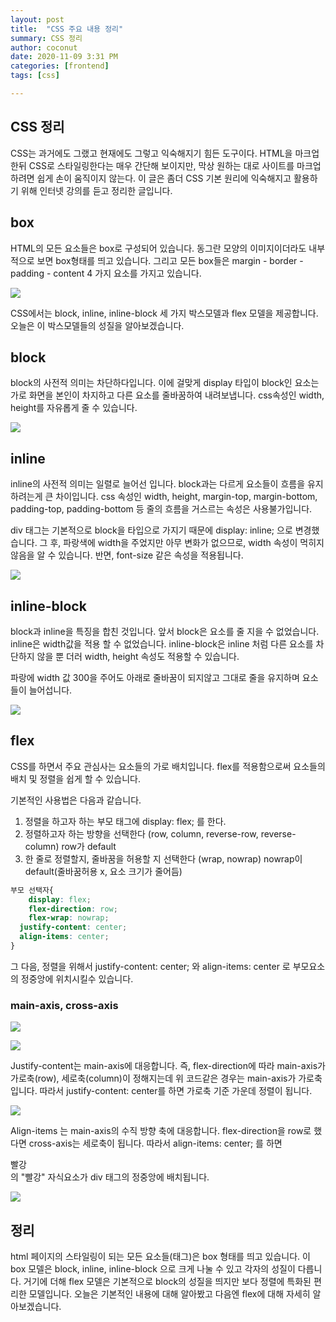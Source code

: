 ```yaml
---
layout: post
title:  "CSS 주요 내용 정리"
summary: CSS 정리
author: coconut
date: 2020-11-09 3:31 PM
categories: [frontend]
tags: [css]

---
```


## CSS 정리

CSS는 과거에도 그랬고 현재에도 그렇고 익숙해지기 힘든 도구이다. HTML을 마크업 한뒤 CSS로 스타일링한다는 매우 간단해 보이지만, 막상 원하는 대로 사이트를 마크업하려면 쉽게 손이 움직이지 않는다. 이 글은 좀더 CSS 기본 원리에 익숙해지고 활용하기 위해 인터넷 강의를 듣고 정리한 글입니다.



## box

HTML의 모든 요소들은 box로 구성되어 있습니다. 동그란 모양의 이미지이더라도 내부적으로 보면 box형태를 띄고 있습니다. 그리고 모든 box들은 margin - border - padding - content 4 가지 요소를 가지고 있습니다.

![](/assets/img/post/css1/1.png)



CSS에서는 block, inline, inline-block 세 가지 박스모델과 flex 모델을 제공합니다. 오늘은 이 박스모델들의 성질을 알아보겠습니다.



## block

block의 사전적 의미는 차단하다입니다. 이에 걸맞게 display 타입이 block인 요소는 가로 화면을 본인이 차지하고 다른 요소를 줄바꿈하여 내려보냅니다. css속성인 width, height를 자유롭게 줄 수 있습니다.

![](/assets/img/post/css1/2.png)



## inline

inline의 사전적 의미는 일렬로 늘어선 입니다. block과는 다르게 요소들이 흐름을 유지하려는게 큰 차이입니다. css 속성인 width, height, margin-top, margin-bottom, padding-top, padding-bottom 등 줄의 흐름을 거스르는 속성은 사용불가입니다.

div 태그는 기본적으로 block을 타입으로 가지기 때문에 display: inline; 으로 변경했습니다. 그 후, 파랑색에 width을 주었지만 아무 변화가 없으므로, width 속성이 먹히지 않음을 알 수 있습니다. 반면, font-size 같은 속성을 적용됩니다. 

![](/assets/img/post/css1/3.png)



## inline-block

block과 inline을 특징을 합친 것입니다. 앞서 block은 요소를 줄 지을 수 없었습니다. inline은 width값을 적용 할 수 없었습니다. inline-block은 inline 처럼 다른 요소를 차단하지 않을 뿐 더러 width, height 속성도 적용할 수 있습니다.

파랑에 width 값 300을 주어도 아래로 줄바꿈이 되지않고 그대로 줄을 유지하며 요소들이 늘어섭니다.

![](/assets/img/post/css1/4.png)



## flex

CSS를 하면서 주요 관심사는 요소들의 가로 배치입니다. flex를 적용함으로써 요소들의 배치 및 정렬을 쉽게 할 수 있습니다.

기본적인 사용법은 다음과 같습니다.

1. 정렬을 하고자 하는 부모 태그에 display: flex; 를 한다.
2. 정렬하고자 하는 방향을 선택한다 (row, column, reverse-row, reverse-column) row가 default
3. 한 줄로 정렬할지, 줄바꿈을 허용할 지 선택한다 (wrap, nowrap) nowrap이 default(줄바꿈허용 x, 요소 크기가 줄어듬)

```css
부모 선택자{
	display: flex;
	flex-direction: row;
	flex-wrap: nowrap;
  justify-content: center;
  align-items: center;
}
```

그 다음, 정렬을 위해서 justify-content: center;   와  align-items: center 로 부모요소의 정중앙에 위치시킬수 있습니다.

### main-axis, cross-axis

![](/assets/img/post/css1/6.png)

![](/assets/img/post/css1/7.png)

Justify-content는 main-axis에 대응합니다. 즉, flex-direction에 따라 main-axis가 가로축(row), 세로축(column)이 정해지는데 위 코드같은 경우는 main-axis가 가로축입니다. 따라서 justify-content: center를 하면 가로축 기준 가운데 정렬이 됩니다.

![](/assets/img/post/css1/8.png)

Align-items 는 main-axis의 수직 방향 축에 대응합니다. flex-direction을 row로 했다면 cross-axis는 세로축이 됩니다. 따라서 align-items: center; 를 하면 <div class="red">빨강</div> 의 "빨강" 자식요소가 div 태그의 정중앙에 배치됩니다.

![](/assets/img/post/css1/5.png)



## 정리

html 페이지의 스타일링이 되는 모든 요소들(태그)은 box 형태를 띄고 있습니다. 이 box 모델은 block, inline, inline-block 으로 크게 나눌 수 있고 각자의 성질이 다릅니다. 거기에 더해 flex 모델은 기본적으로 block의 성질을 띄지만 보다 정렬에 특화된 편리한 모델입니다. 오늘은 기본적인 내용에 대해 알아봤고 다음엔 flex에 대해 자세히 알아보겠습니다.